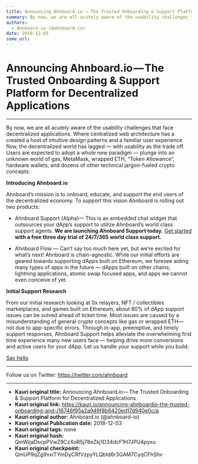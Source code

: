 ```yaml
---
title: Announcing Ahnboard.io — The Trusted Onboarding & Support Platform for Decentralized Applications
summary: By now, we are all acutely aware of the usability challenges that face decentralized applications. Where centralized web architecture has a created a host of intuitive design patterns and a familiar user experience flow, the decentralized world has lagged — with usability as the trade off. Users are expected to adopt a whole new paradigm — plunge into an unknown world of gas, MetaMask, wrapped ETH, “Token Allowance”, hardware wallets, and dozens of other technical jargon-fueled crypto concepts.
authors:
  - Ahnboard.io (@ahnboard-io)
date: 2018-12-03
some_url: 
---
```


# Announcing Ahnboard.io — The Trusted Onboarding & Support Platform for Decentralized Applications



----

By now, we are all acutely aware of the usability challenges that face decentralized applications.
Where centralized web architecture has a created a host of intuitive design patterns and a familiar user experience flow, the decentralized world has lagged — with usability as the trade off.
Users are expected to adopt a whole new paradigm — plunge into an unknown world of gas, MetaMask, wrapped ETH, “Token Allowance”, hardware wallets, and dozens of other technical jargon-fueled crypto concepts.
 
**Introducing Ahnboard.io**
 
Ahnboard’s mission is to onboard, educate, and support the end users of the decentralized economy.
To support this vision Ahnboard is rolling out two products:



 * Ahnboard Support (Alpha)— This is an embedded chat widget that outsources your dApp’s support to utilize Ahnboard’s world class support agents. **We are launching Ahnboard Support today.**  [Get started](mailto:alex@ahnboard.io?subject=Hello)  **with a free three day trial of 24/7/365 world class support.** 

 * Ahnboard Flow — Can’t say too much here yet, but we’re excited for what’s next!
Ahnboard is chain-agnostic. While our initial efforts are geared towards supporting dApps built on Ethereum, we foresee aiding many types of apps in the future — dApps built on other chains, lightning applications, atomic swap focused apps, and apps we cannot even conceive of yet.
 
**Initial Support Research**
 
From our initial research looking at 0x relayers, NFT / collectibles marketplaces, and games built on Ethereum, about 80% of dApp support issues can be solved ahead of ticket time.
Most issues are caused by a misunderstanding of general crypto concepts like gas or wrapped ETH— not due to app-specific errors.
Through in-app, preemptive, and timely support responses, Ahnboard Support helps alleviate the overwhelming first time experience many new users face — helping drive more conversions and active users for your dApp.
Let us handle your support while you build.
 
[Say hello](mailto:alex@ahnboard.io?subject=Hello)

----

Follow us on Twitter:
https://twitter.com/ahnboard



---

- **Kauri original title:** Announcing Ahnboard.io — The Trusted Onboarding & Support Platform for Decentralized Applications
- **Kauri original link:** https://kauri.io/announcing-ahnboardio-the-trusted-onboarding-and-/16746f95a2a949f8b6420ed17d940e0c/a
- **Kauri original author:** Ahnboard.io (@ahnboard-io)
- **Kauri original Publication date:** 2018-12-03
- **Kauri original tags:** none
- **Kauri original hash:** QmWijaDxcpPVwZ9CzXoR5j78eZkj1D34dcF1H7JPU4pyxu
- **Kauri original checkpoint:** QmUP9qZg9vxiTYmDyCRfVzpyYLQbtd6r3GAM7CyqCFhShv



